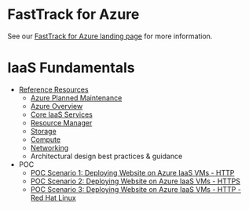 # FastTrack for Azure

See our [FastTrack for Azure landing page](https://github.com/Azure/FastTrackForAzure) for more information.


# IaaS Fundamentals 

* [Reference Resources](articles/iaas-fundamentals-reference-resources.md)
    * [Azure Planned Maintenance](articles/iaas-fundamentals-reference-resources.md#azure-planned-maintenance)
    * [Azure Overview](articles/iaas-fundamentals-reference-resources.md#azure-overview)
    * [Core IaaS Services](articles/iaas-fundamentals-reference-resources.md#core-iaas-services)
    * [Resource Manager](articles/iaas-fundamentals-reference-resources.md#resource-manager)
    * [Storage](articles/iaas-fundamentals-reference-resources.md#storage)
    * [Compute](articles/iaas-fundamentals-reference-resources.md#compute)
    * [Networking](articles/iaas-fundamentals-reference-resources.md#networking)
    * Architectural design best practices & guidance
* POC
    * [POC Scenario 1: Deploying Website on Azure IaaS VMs - HTTP](articles/website-on-iaas-http.md)
    * [POC Scenario 2: Deploying Website on Azure IaaS VMs - HTTPS](articles/website-on-iaas-https.md)
    * [POC Scenario 3: Deploying Website on Azure IaaS VMs - HTTP - Red Hat Linux](articles/website-on-iaas-http-rhel.md)

